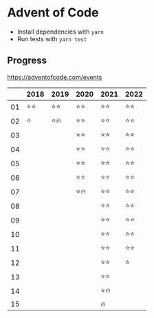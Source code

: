 # Advent of Code

-   Install dependencies with `yarn`
-   Run tests with `yarn test`

## Progress

https://adventofcode.com/events

|     | 2018   | 2019   | 2020   | 2021   | 2022   |
| --- | ------ | ------ | ------ | ------ | ------ |
| 01  | ⭐️⭐️ | ⭐️⭐️ | ⭐️⭐️ | ⭐️⭐️ | ⭐️⭐️ |
| 02  | ⭐️    | ⭐️🔥  | ⭐️⭐️ | ⭐️⭐️ | ⭐️⭐️ |
| 03  |        |        | ⭐️⭐️ | ⭐️⭐️ | ⭐️⭐️ |
| 04  |        |        | ⭐️⭐️ | ⭐️⭐️ | ⭐️⭐️ |
| 05  |        |        | ⭐️⭐️ | ⭐️⭐️ | ⭐️⭐️ |
| 06  |        |        | ⭐️⭐️ | ⭐️⭐️ | ⭐️⭐️ |
| 07  |        |        | ⭐️🔥  | ⭐️⭐️ | ⭐️⭐️ |
| 08  |        |        |        | ⭐️⭐️ | ⭐️⭐️ |
| 09  |        |        |        | ⭐️⭐️ | ⭐️⭐️ |
| 10  |        |        |        | ⭐️⭐️ | ⭐️⭐️ |
| 11  |        |        |        | ⭐️⭐️ | ⭐️⭐️ |
| 12  |        |        |        | ⭐️⭐️ | ⭐️    |
| 13  |        |        |        | ⭐️⭐️ |        |
| 14  |        |        |        | ⭐️🔥  |        |
| 15  |        |        |        | 🔥     |        |
